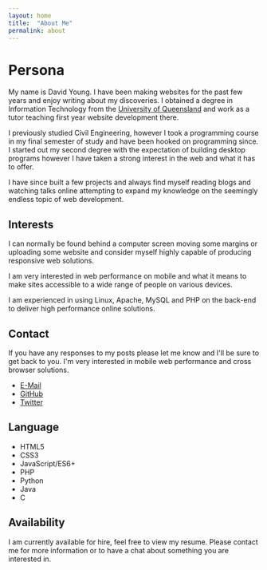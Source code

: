 ```yaml
---
layout: home
title:  "About Me"
permalink: about
---
```

# Persona
My name is David Young. I have been making websites for the past few years and enjoy writing about my discoveries. I obtained a degree in Information Technology from the [University of Queensland](http://uq.edu.au) and work as a tutor teaching first year website development there.

I previously studied Civil Engineering, however I took a programming course in my final semester of study and have been hooked on programming since. I started out my second degree with the expectation of building desktop programs however I have taken a strong interest in the web and what it has to offer.

I have since built a few projects and always find myself reading blogs and watching talks online attempting to expand my knowledge on the seemingly endless topic of web development.

## Interests
I can normally be found behind a computer screen moving some margins or uploading some website and consider myself highly capable of producing responsive web solutions.

I am very interested in web performance on mobile and what it means to make sites accessible to a wide range of people on various devices.

I am experienced in using Linux, Apache, MySQL and PHP on the back-end to deliver high performance online solutions.

## Contact
If you have any responses to my posts please let me know and I'll be sure to get back to you. I'm very interested in mobile web performance and cross browser solutions.

* [E-Mail](mailto:me@davidyoung.tech)
* [GitHub](https://github.com/dayvidwhy)
* [Twitter](twitter.com/dayvidwhy)

## Language
* HTML5
* CSS3
* JavaScript/ES6+
* PHP
* Python
* Java
* C

## Availability
I am currently available for hire, feel free to view my resume. Please contact me for more information or to have a chat about something you are interested in.